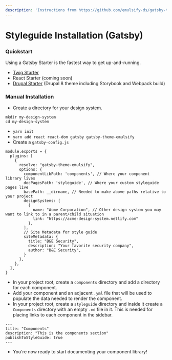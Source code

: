 ```yaml
---
description: 'Instructions from https://github.com/emulsify-ds/gatsby-theme-emulsify'
---
```


# Styleguide Installation \(Gatsby\)

### Quickstart

Using a Gatsby Starter is the fastest way to get up-and-running.

* [Twig Starter](https://github.com/fourkitchens/gatsby-starter-emulsify-twig)
* React Starter \(coming soon\)
* [Drupal Starter](https://github.com/fourkitchens/gatsby-starter-emulsify-drupal) \(Drupal 8 theme including Storybook and Webpack build\)

### **Manual Installation**

* Create a directory for your design system.

```text
mkdir my-design-system
cd my-design-system
```

* `yarn init`
* `yarn add react react-dom gatsby gatsby-theme-emulsify`
* Create a `gatsby-config.js`

```text
module.exports = {
  plugins: [
    {
      resolve: "gatsby-theme-emulsify",
      options: {
        componentLibPath: 'components', // Where your component library lives
        docPagesPath: 'styleguide', // Where your custom styleguide pages live
        basePath: __dirname, // Needed to make above paths relative to your project
        designSystems: [
          {
            name: "Acme Corporation", // Other design system you may want to link to in a parent/child situation
            link: "https://acme-design-system.netlify.com"
          },
        ],
        // Site Metadata for style guide
        siteMetadata: {
          title: "B&E Security",
          description: "Your favorite security company",
          author: "B&E Security",
        }
      },
    },
  ],
}
```

* In your project root, create a `components` directory and add a directory for each component.
* Add your component and an adjacent `.yml` file that will be used to populate the data needed to render the component.
* In your project root, create a `styleguide` directory and inside it create a `Components` directory with an empty `.md` file in it. This is needed for placing links to each component in the sidebar.

```text
---
title: "Components"
description: "This is the components section"
publishToStyleGuide: true
---
```

* You're now ready to start documenting your component library!

